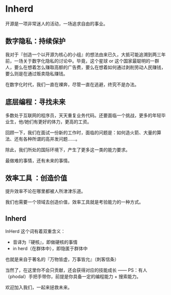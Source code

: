 # Inherd

开源是一项非常迷人的活动，一场追求自由的事业。

## 数字隐私：持续保护

我对于『创造一个以开源为核心的小组』的想法由来已久，大抵可能追溯到两三年前，一场关于数字化隐私的讨论中。毕竟，这个星球 or 这个国家最聪明的一群人，要么在想着怎么赚取高额的广告费，要么在想着如何通过剥削劳动人民赚钱，要么则是在通过贩卖隐私赚钱。

在数字化时代，我们一直在裸奔，尽管一直在逃避，终究不是办法。

## 底层编程：寻找未来

多数处于互联网的程序员，天天重复业务代码。还要面临一个挑战，更多的年轻毕业生，他/她们有更好的体力，更高的工资。

回顾一下，我们在面试一份新的工作时，面临的问题是：如何造火箭、大量的算法、还有各种所谓的高并发问题……。

除此，我们所处的国际环境下，产生了更多这一类的能力要求。

最做难的事情，还有未来的事情。

## 效率工具 ：创造价值

提升效率不论在哪里都被人所津津乐道。

我们也需要一个领域去创造价值，效率工具就是考验能力的一种方式。

## Inherd

InHerd 这个词有着双重含义：

 - 音译为『硬核』，即做硬核的事情
 - in herd（在群体中），即隐匿于群体中

也就是来自于著名的『万物皆虚，万事皆允』（刺客信条）

当然了，在这里你不会只贡献，还会获得对应的技能成长 —— PS：有人（phodal）手把手带你，前提是你具备一定的编程能力 + 搜索能力。

欢迎加入我们，一起来拯救未来。
